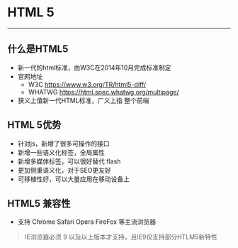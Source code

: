 # HTML 5

---

## 什么是HTML5
- 新一代的html标准，由W3C在2014年10月完成标准制定
- 官网地址
  - W3C  https://www.w3.org/TR/html5-diff/
  - WHATWG https://html.spec.whatwg.org/multipage/
- 狭义上值新一代HTML标准，广义上指 整个前端

## HTML 5优势
- 针对js，新增了很多可操作的接口
- 新增一些语义化标签，全局属性
- 新增多媒体标签，可以很好替代 flash
- 更加侧重语义化，对于SEO更友好
- 可移植性好，可以大量应用在移动设备上

## HTML5 兼容性
- 支持 Chrome Safari Opera FireFox 等主流浏览器
> IE浏览器必须 9 以及以上版本才支持，且IE9仅支持部分HTLM5新特性
